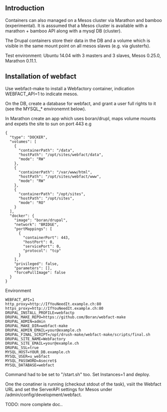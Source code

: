 Introduction
------------
Containers can also managed on a Mesos cluster via Marathon and bamboo (experimental).
It is asssumed that a Mesos cluster is available with a marathon + bamboo API along with a mysql DB (cluster).

The Drupal containers store their data in the DB and a volume which is visible in the same mount point on all mesos slaves (e.g. via glusterfs).

Test environment: Ubuntu 14.04 with 3 masters and 3 slaves, Mesos 0.25.0, Marathon 0.11.1.


Installation of webfact
-----------------------

Use webfact-make to install a Webfactory container, indication WEBFACT_API=1 to indicate mesos.

On the DB, create a database for webfact, and grant a user full rights to it (see the MYSQL_* environemnt below).

In Marathon create an app which uses boran/drupl, maps volume mounts and expets the site to sun on port 443 e.g
```
{
  "type": "DOCKER",
  "volumes": [
    {
      "containerPath": "/data",
      "hostPath": "/opt/sites/webfact/data",
      "mode": "RW"
    },
    {
      "containerPath": "/var/www/html",
      "hostPath": "/opt/sites/webfact/www",
      "mode": "RW"
    },
    {
      "containerPath": "/opt/sites",
      "hostPath": "/opt/sites",
      "mode": "RO"
    }
  ],
  "docker": {
    "image": "boran/drupal",
    "network": "BRIDGE",
    "portMappings": [
      {
        "containerPort": 443,
        "hostPort": 0,
        "servicePort": 0,
        "protocol": "tcp"
      }
    ],
    "privileged": false,
    "parameters": [],
    "forcePullImage": false
  }
}
```
Environment
```
WEBFACT_API=1
http_proxy=http://IfYouNeedIt.example.ch:80
https_proxy=http://IfYouNeedIt.example.ch:80
DRUPAL_INSTALL_PROFILE=webfactp
DRUPAL_MAKE_REPO=https://github.com/Boran/webfact-make
DRUPAL_ADMIN=admin
DRUPAL_MAKE_DIR=webfact-make
DRUPAL_ADMIN_EMAIL=your@example.ch
DRUPAL_FINAL_SCRIPT=/opt/drush-make/webfact-make/scripts/final.sh
DRUPAL_SITE_NAME=WebFactory
DRUPAL_SITE_EMAIL=your@example.ch
DRUPAL_SSL=true
MYSQL_HOST=YOUR_DB.example.ch
MYSQL_USER=u_webfact
MYSQL_PASSWORD=Asecret$
MYSQL_DATABASE=webfact
```
Command had to be set to "/start.sh" too.
Set Instances=1 and deploy.

One the conatiner is running (checkout stdout of the task), vsiit the Webfact URL and set the ServerAPI settings for Mesos under /admin/config/development/webfact.


TODO: more complete doc..
